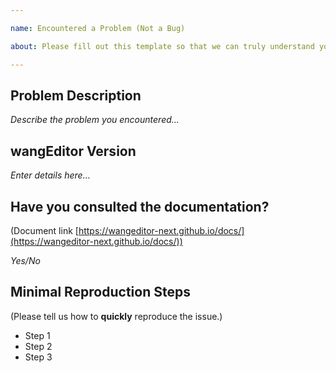 ```yaml
---

name: Encountered a Problem (Not a Bug)

about: Please fill out this template so that we can truly understand your issue; otherwise, the issue will not be accepted!

---
```


## Problem Description

*Describe the problem you encountered...*

## wangEditor Version

*Enter details here…*

## Have you consulted the documentation?

(Document link [https://wangeditor-next.github.io/docs/](https://wangeditor-next.github.io/docs/))

*Yes/No*

## Minimal Reproduction Steps

(Please tell us how to **quickly** reproduce the issue.)

- Step 1
- Step 2
- Step 3

